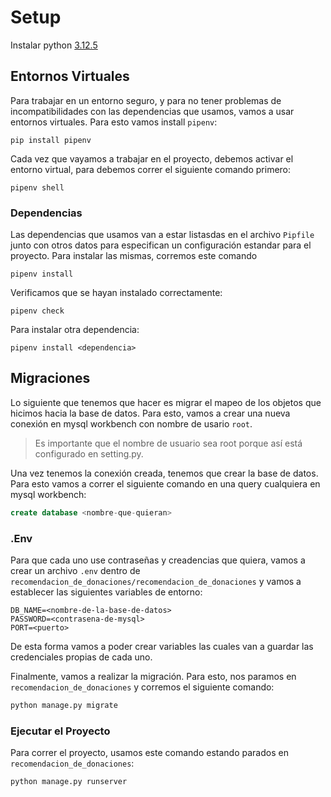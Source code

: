 # Setup

Instalar python [3.12.5](https://www.python.org/downloads/)

## Entornos Virtuales

Para trabajar en un entorno seguro, y para no tener problemas de incompatibilidades con las dependencias que usamos, vamos a usar entornos virtuales. Para esto vamos install `pipenv`:

```shell
pip install pipenv
```

Cada vez que vayamos a trabajar en el proyecto, debemos activar el entorno virtual, para debemos correr el siguiente comando primero:

```shell
pipenv shell
```

### Dependencias

Las dependencias que usamos van a estar listasdas en el archivo `Pipfile` junto con otros datos para especifican un configuración estandar para el proyecto.
Para instalar las mismas, corremos este comando

```shell
pipenv install
```

Verificamos que se hayan instalado correctamente:

```shell
pipenv check
```

Para instalar otra dependencia:

```shell
pipenv install <dependencia>
```

## Migraciones

Lo siguiente que tenemos que hacer es migrar el mapeo de los objetos que hicimos hacia la base de datos. Para esto, vamos a crear una nueva conexión en mysql workbench con nombre de usario `root`.
> Es importante que el nombre de usuario sea root porque así está configurado en setting.py.

Una vez tenemos la conexión creada, tenemos que crear la base de datos. Para esto vamos a correr el siguiente comando en una query cualquiera en mysql workbench:

```sql
create database <nombre-que-quieran>
```

### .Env

Para que cada uno use contraseñas y creadencias que quiera, vamos a crear un archivo `.env` dentro de `recomendacion_de_donaciones/recomendacion_de_donaciones` y vamos a establecer las siguientes variables de entorno:

```env
DB_NAME=<nombre-de-la-base-de-datos>
PASSWORD=<contrasena-de-mysql>
PORT=<puerto>
```

De esta forma vamos a poder crear variables las cuales van a guardar las credenciales propias de cada uno.

Finalmente, vamos a realizar la migración. Para esto, nos paramos en `recomendacion_de_donaciones` y corremos el siguiente comando:

```python
python manage.py migrate
```

### Ejecutar el Proyecto

Para correr el proyecto, usamos este comando estando parados en `recomendacion_de_donaciones`:

```python
python manage.py runserver
```
